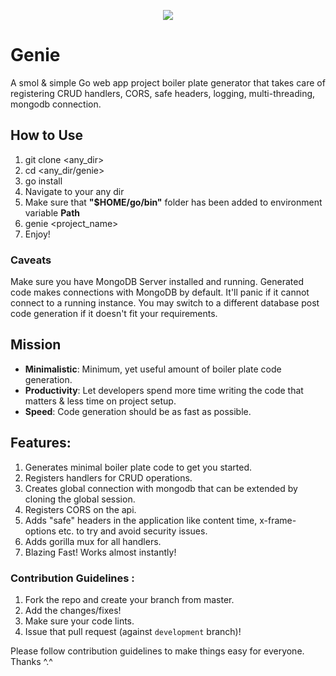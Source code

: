<p align="center">
  <img src="./genie-header.png">
</p>

# Genie
A smol &amp; simple Go web app project boiler plate generator that takes care of registering CRUD handlers, CORS, safe headers, logging, multi-threading, mongodb connection.

## How to Use
1. git clone <any_dir>
2. cd <any_dir/genie>
3. go install
4. Navigate to your any dir
5. Make sure that **"$HOME/go/bin"** folder has been added to environment variable **Path**
6. genie <project_name>
7. Enjoy!

### Caveats
Make sure you have MongoDB Server installed and running. Generated code makes connections with MongoDB by default. It'll panic if it cannot connect to a running instance. You may switch to a different database post code generation if it doesn't fit your requirements.

## Mission
- **Minimalistic**: Minimum, yet useful amount of boiler plate code generation.
- **Productivity**: Let developers spend more time writing the code that matters &amp; less time on project setup.
- **Speed**: Code generation should be as fast as possible.

## Features:
1. Generates minimal boiler plate code to get you started.
2. Registers handlers for CRUD operations.
3. Creates global connection with mongodb that can be extended by cloning the global session.
4. Registers CORS on the api.
5. Adds "safe" headers in the application like content time, x-frame-options etc. to try and avoid security issues.
6. Adds gorilla mux for all handlers.
7. Blazing Fast! Works almost instantly!

### Contribution Guidelines :
1. Fork the repo and create your branch from master.
2. Add the changes/fixes! 
3. Make sure your code lints.
4. Issue that pull request (against `development` branch)!

Please follow contribution guidelines to make things easy for everyone. Thanks ^.^
